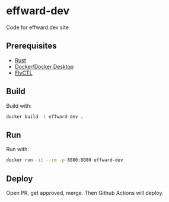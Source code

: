 # effward-dev
Code for effward.dev site

## Prerequisites
- [Rust](https://www.rust-lang.org/tools/install)
- [Docker/Docker Desktop](https://www.docker.com/products/docker-desktop/)
- [FlyCTL](https://fly.io/docs/hands-on/install-flyctl/)

## Build
Build with:
```bash
docker build -t effward-dev .
```

## Run
Run with:
```bash
docker run -it --rm -p 8080:8080 effward-dev
```

## Deploy
Open PR, get approved, merge. Then Github Actions will deploy.

